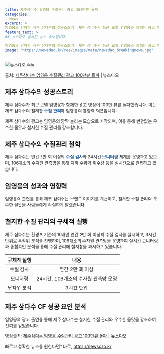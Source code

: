 ```yaml
---
title: 제주삼다수 임영웅 수질관리 광고 100만뷰 돌파
categories:
- News
excerpt: >
임영웅과 함께한 제주 삼다수의 성공스토리  제주 삼다수가 최근 모델 임영웅과 함께한 광고 영상이 100만뷰를…
feature_text: >
## 뉴스다오 실시간 뉴스 속보입니다.

임영웅과 함께한 제주 삼다수의 성공스토리  제주 삼다수가 최근 모델 임영웅과 함께한 광고 영상이 100만뷰를…
image: 'https://newsdao.kr/res/images/meta/newsdao_breakingnews.jpg'
---
```


![뉴스다오 속보](https://newsdao.kr/res/images/meta/newsdao_breakingnews.jpg)

<p>출처: <a href="https://newsdao.kr/4523" rel="dofollow">제주삼다수 임영웅 수질관리 광고 100만뷰 돌파</a> | 뉴스다오</p>

<h2 data-ke-size="size26">제주 삼다수의 성공스토리</h2>
제주 삼다수가 최근 모델 임영웅과 함께한 광고 영상이 100만 뷰를 돌파했습니다. 이는 제주 삼다수의 철저한 <b><span style="color: #1a5490;">수질 관리</span></b>와 임영웅의 영향력 덕분입니다.

<p data-ke-size="size16">제주 삼다수의 광고는 임영웅의 깜짝 놀라는 모습으로 시작되며, 이를 통해 변함없는 우수한 물맛과 철저한 수질 관리를 강조합니다.</p>

<h2 data-ke-size="size26">제주 삼다수의 수질관리 철학</h2>
제주 삼다수는 연간 2만 회 이상의 <b><span style="color: #1a5490;">수질 검사</span></b>와 24시간 <b><span style="color: #1a5490;">모니터링</span></b> 체계를 운영하고 있으며, 106개소의 수자원 관측망을 통해 지하 수위와 취수량 등을 실시간으로 관리하고 있습니다.

<h2 data-ke-size="size26">임영웅의 성과와 영향력</h2>
임영웅의 출연을 통해 제주 삼다수는 브랜드 이미지를 개선하고, 철저한 수질 관리와 우수한 물맛을 사람들에게 확실하게 알렸습니다.

<h2 data-ke-size="size26">철저한 수질 관리의 구체적 실행</h2>
제주 삼다수는 환경부 기준의 10배인 연간 2만 회 이상의 수질 검사를 실시하고, 3시간 단위로 무작위 분석을 진행하며, 106개소의 수자원 관측망을 운영하여 실시간 모니터링과 종합적인 분석을 통해 수질 관리에 철저함을 과시하고 있습니다.

<table>
<thead>
<tr>
<th style="text-align: center;">구체적 실행</th>
<th style="text-align: center;">내용</th>
</tr>
</thead>
<tbody>
<tr>
<td style="text-align: center;">수질 검사</td>
<td style="text-align: center;">연간 2만 회 이상</td>
</tr>
<tr>
<td style="text-align: center;">모니터링</td>
<td style="text-align: center;">24시간, 106개소의 수자원 관측망 운영</td>
</tr>
<tr>
<td style="text-align: center;">무작위 분석</td>
<td style="text-align: center;">3시간 단위</td>
</tr>
</tbody>
</table>

<h2 data-ke-size="size26">제주 삼다수 CF 성공 요인 분석</h2>
임영웅의 광고 출연을 통해 제주 삼다수는 철저한 수질 관리와 우수한 물맛을 강조하여 신뢰를 얻었습니다.

<p data-ke-size="size16">영상출처: <a href="https://youtu.be/YWqw4liW8QY">제주삼다수 임영웅 수질관리 광고 100만뷰 돌파 | 뉴스다오</a></p> 

빠르고 정확한 뉴스를 원한다면? 바로, <a href="https://newsdao.kr" rel="dofollow">https://newsdao.kr</a>


    

